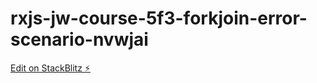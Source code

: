 # rxjs-jw-course-5f3-forkjoin-error-scenario-nvwjai

[Edit on StackBlitz ⚡️](https://stackblitz.com/edit/rxjs-jw-course-5f3-forkjoin-error-scenario-nvwjai)